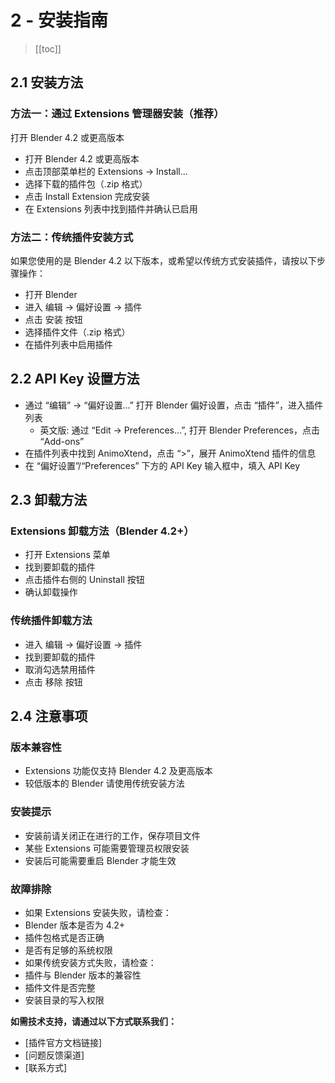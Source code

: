 # 2 - 安装指南

> [[toc]]

## 2.1 安装方法

### 方法一：通过 Extensions 管理器安装（推荐）

打开 Blender 4.2 或更高版本

- 打开 Blender 4.2 或更高版本
- 点击顶部菜单栏的 Extensions → Install...
- 选择下载的插件包（.zip 格式）
- 点击 Install Extension 完成安装
- 在 Extensions 列表中找到插件并确认已启用

### 方法二：传统插件安装方式

如果您使用的是 Blender 4.2 以下版本，或希望以传统方式安装插件，请按以下步骤操作：

- 打开 Blender
- 进入 编辑 → 偏好设置 → 插件
- 点击 安装 按钮
- 选择插件文件（.zip 格式）
- 在插件列表中启用插件

## 2.2 API Key 设置方法

- 通过 “编辑” → “偏好设置…” 打开 Blender 偏好设置，点击 “插件”，进入插件列表
  - 英文版: 通过 “Edit → Preferences…”, 打开 Blender Preferences，点击 “Add-ons”
- 在插件列表中找到 AnimoXtend，点击 “>”，展开 AnimoXtend 插件的信息
- 在 “偏好设置”/“Preferences” 下方的 API Key 输入框中，填入 API Key

## 2.3 卸载方法

### Extensions 卸载方法（Blender 4.2+）

- 打开 Extensions 菜单
- 找到要卸载的插件
- 点击插件右侧的 Uninstall 按钮
- 确认卸载操作

### 传统插件卸载方法

- 进入 编辑 → 偏好设置 → 插件
- 找到要卸载的插件
- 取消勾选禁用插件
- 点击 移除 按钮

## 2.4 注意事项

### 版本兼容性

- Extensions 功能仅支持 Blender 4.2 及更高版本
- 较低版本的 Blender 请使用传统安装方法

### 安装提示

- 安装前请关闭正在进行的工作，保存项目文件
- 某些 Extensions 可能需要管理员权限安装
- 安装后可能需要重启 Blender 才能生效

### 故障排除

- 如果 Extensions 安装失败，请检查：
- Blender 版本是否为 4.2+
- 插件包格式是否正确
- 是否有足够的系统权限
- 如果传统安装方式失败，请检查：
- 插件与 Blender 版本的兼容性
- 插件文件是否完整
- 安装目录的写入权限

**如需技术支持，请通过以下方式联系我们：**

- [插件官方文档链接]
- [问题反馈渠道]
- [联系方式]
